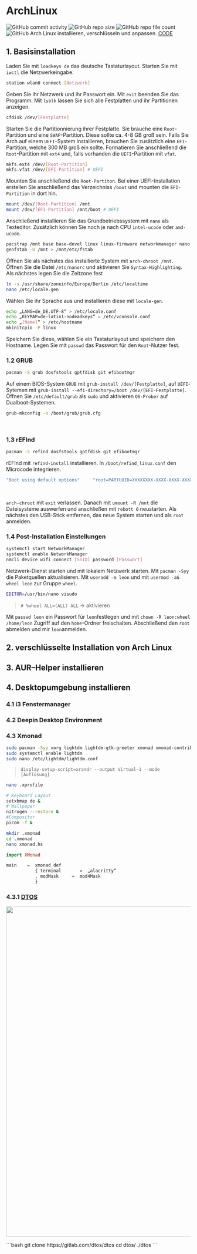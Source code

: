 # ArchLinux
![GitHub commit activity](https://img.shields.io/github/commit-activity/m/Pfeffimann18/ArchLinux)
![GitHub repo size](https://img.shields.io/github/repo-size/Pfeffimann18/ArchLinux)
![GitHub repo file count](https://img.shields.io/github/directory-file-count/Pfeffimann18/ArchLinux)
![GitHub](https://img.shields.io/github/license/Pfeffimann18/ArchLinux)
Arch Linux installieren, verschlüsseln und anpassen. [CODE](/CODE.md)

## 1. Basisinstallation
Laden Sie mit `loadkeys de` das deutsche Tastaturlayout. Starten Sie mit `iwctl` die Netzwerkeingabe.
```bash
station wlan0 connect [Netzwerk]
```
Geben Sie ihr Netzwerk und ihr Passwort ein. Mit `exit` beenden Sie das Programm. Mit `lsblk` lassen Sie sich alle Festplatten und ihr Partitionen anzeigen.
```bash
cfdisk /dev/[Festplatte]
```
Starten Sie die Partitionnierung ihrer Festplatte. Sie brauche eine `Root`-Partition und eine `SWAP`-Partition. Diese sollte ca. 4-8 GB groß sein. Falls Sie Arch auf einem `UEFI`-System installieren, brauchen Sie zusätzlich eine `EFI`-Partition, welche 300 MB groß ein sollte. Formatieren Sie anschließend die `Root`-Partition mit `ext4` und, falls vorhanden die `UEFI`-Partition mit `vfat`.
```bash
mkfs.ext4 /dev/[Root-Partition]
mkfs.vfat /dev/[EFI-Partition] # UEFI
```
Mounten Sie anschließend die `Root-Partiton`. Bei einer UEFI-Installation erstellen Sie anschließend das Verzeichniss `/boot` und mounten die `EFI-Partition` in dort hin.
```bash
mount /dev/[Root-Partition] /mnt
mount /dev/[EFI-Partition] /mnt/boot # UEFI
```
Anschließend installieren Sie das Grundbetriebssystem mit `nano` als Texteditor. Zusätzlich können Sie noch je nach CPU `intel-ucode` oder `amd-ucode`.
```bash
pacstrap /mnt base base-devel linux linux-firmware networkmanager nano
genfstab -U /mnt > /mnt/etc/fstab
```
Öffnen Sie als nächstes das installierte System mit `arch-chroot /mnt`. Öffnen Sie die Datei `/etc/nanorc` und aktivieren Sie `Syntax-Highlighting`.
Als nächstes legen Sie die Zeitzone fest
```bash
ln -s /usr/share/zoneinfo/Europe/Berlin /etc/localtime
nano /etc/locale.gen
```
Wählen Sie ihr Sprache aus und installieren diese mit `locale-gen`. 
```bash
echo „LANG=de_DE.UTF-8“ > /etc/locale.conf
echo „KEYMAP=de-latin1-nodeadkeys“ > /etc/vconsole.conf
echo „[Name]“ > /etc/hostname
mkinitcpio -P linux
```
Speichern Sie diese, wählen Sie ein Tastaturlayout und speichern den Hostname. Legen Sie mit `passwd` das Passwort für den `Root`-Nutzer fest. 
</br>

### 1.2 GRUB
```bash
pacman -S grub dosfstools gptfdisk git efibootmgr
```
Auf einem BIOS-System `GRUB` mit `grub-install /dev/[Festplatte]`, auf `UEFI`-Sytemen mit `grub-install --efi-directory=/boot /dev/[EFI-Festplatte]`. Öffnen Sie `/etc/default/grub` als `sudo` und aktivieren `OS-Prober` auf Dualboot-Systemen.
```bash
grub-mkconfig -o /boot/grub/grub.cfg
``` 
</br>

### 1.3 rEFInd
```bash
pacman -S refind dosfstools gptfdisk git efibootmgr
```
rEFInd mit `refind-install` installieren. In `/boot/refind_linux.conf` den Microcode integrieren. 
```bash
"Boot using default options"     "root=PARTUUID=XXXXXXXX-XXXX-XXXX-XXXX-XXXXXXXXXXXX rw add_efi_memmap initrd=boot\cpu_manufacturer-ucode.img initrd=boot\initramfs-%v.img"
``` 
</br>

`arch-chroot` mit `exit` verlassen. Danach mit `umount -R /mnt` die Dateisysteme auswerfen und anschließen mit `rebott 0` neustarten. Als nächstes den USB-Stick entfernen, das neue System starten und als `root` anmelden. </br>

### 1.4 Post-Installation Einstellungen
```bash
systemctl start NetworkManager
systemctl enable NetworkManager
nmcli device wifi connect [SSID] password [Passwort]
```
Netzwerk-Dienst starten und mit lokalem Netzwerk starten. Mit `pacman -Syy` die Paketquellen aktualisieren. Mit `useradd -m leon` und mit `usermod -aG wheel leon` zur Gruppe `wheel`.
```bash
EDITOR=/usr/bin/nano visudo
```
> `# %wheel ALL=(ALL) ALL` → aktivieren 

Mit `passwd leon` ein Passwort für `leon`festlegen und mit `chown -R leon:wheel /home/leon` Zugriff auf den `home`-Ordner freischalten. Abschließend den `root` abmelden und mir `leon`anmelden. </br>

## 2. verschlüsselte Installation von Arch Linux

## 3. AUR–Helper installieren

## 4. Desktopumgebung installieren

### 4.1 i3 Fenstermanager

### 4.2 Deepin Desktop Environment 

### 4.3 Xmonad
```bash
sudo pacman -Syy xorg lightdm lightdm-gtk-greeter xmonad xmonad-contrib xmobar dmenu picom nitrogen chromium alacritty nautilus
sudo systemctl enable lightdm
sudo nano /etc/lightdm/lightdm.conf
```

> `display-setup-script=xrandr --output Virtual-1 --mode [Auflösung]`
```bash
nano .xprofile
```
```bash
# Keyboard Layout
setxbmap de &
# Wallpaper
nitrogen --restore &
#Compositor
picom -f &
```
```bash
mkdir .xmonad
cd .xmonad
nano xmonad.hs
```
```haskell
import XMonad

main    =  xmonad def
           { terminal       =  „alacritty“
           , modMask     =  mod4Mask
           }
```

### 4.3.1 [DTOS](https://gitlab.com/dtos/dtos/)
<p align="center">
  <img src="https://thumbs2.imgbox.com/fc/eb/gi5uMar7_t.png" width="900px">
</p>
```bash
git clone https://gitlab.com/dtos/dtos
cd dtos/
./dtos
```